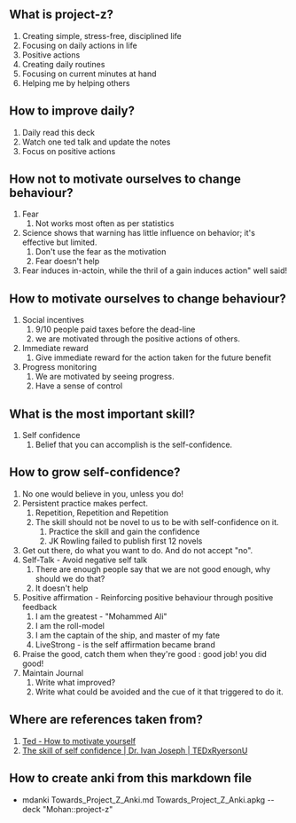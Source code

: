 ## What is project-z?

1. Creating simple, stress-free, disciplined life
2. Focusing on daily actions in life 
3. Positive actions 
4. Creating daily routines
5. Focusing on current minutes at hand
6. Helping me by helping others

## How to improve daily?
1. Daily read this deck
2. Watch one ted talk and update the notes
3. Focus on positive actions

## How not to motivate ourselves to change behaviour?

1. Fear
    1. Not works most often as per statistics
2. Science shows that warning has little influence on behavior; it's effective but limited.
    1. Don't use the fear as the motivation
    2. Fear doesn't help
3. Fear induces in-actoin, while the thril of a gain induces action" well said!

## How to motivate ourselves to change behaviour?

1. Social incentives
   1. 9/10 people paid taxes before the dead-line
   2. we are motivated through the positive actions of others.
2. Immediate reward
   1. Give immediate reward for the action taken for the future benefit
3. Progress monitoring
   1. We are motivated by seeing progress.
   2. Have a sense of control

## What is the most important skill?

1. Self confidence
   1. Belief that you can accomplish is the self-confidence.

## How to grow self-confidence?
1. No one would believe in you, unless you do!
2. Persistent practice makes perfect.
   1. Repetition, Repetition and Repetition
   2. The skill should not be novel to us to be with self-confidence on it.
      1. Practice the skill and gain the confidence
      2. JK Rowling failed to publish first 12 novels
3. Get out there, do what you want to do. And do not accept "no".
4. Self-Talk - Avoid negative self talk
   1. There are enough people say that we are not good enough, why should we do that?
   2. It doesn't help
5. Positive affirmation -  Reinforcing positive behaviour through positive feedback
    1. I am the greatest - "Mohammed Ali"
    2. I am the roll-model
    3. I am the captain of the ship, and master of my fate
    4. LiveStrong - is the self affirmation became brand
6. Praise the good, catch them when they're good : good job! you did good!
7. Maintain Journal
   1. Write what improved?
   2. Write what could be avoided and the cue of it that triggered to do it.


## Where are references taken from?
1. [Ted - How to motivate yourself](https://www.youtube.com/watch?v=xp0O2vi8DX4&t=606s)
2. [The skill of self confidence | Dr. Ivan Joseph | TEDxRyersonU](https://www.youtube.com/watch?v=w-HYZv6HzAs)

## How to create anki from this markdown file
* mdanki Towards_Project_Z_Anki.md Towards_Project_Z_Anki.apkg --deck "Mohan::project-z"